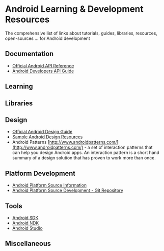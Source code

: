 Android Learning & Development Resources
===================
The comprehensive list of links about tutorials, guides, libraries, resources, open-sources ... for Android development

## Documentation
- [Official Android API Reference](http://developer.android.com/reference/packages.html)
- [Android Developers API Guide](http://developer.android.com/guide/index.html)

## Learning

## Libraries

## Design
- [Official Android Design Guide](http://developer.android.com/design/index.html)
- [Sample Android Design Resources](http://developer.android.com/design/downloads/index.html)
- Android Patterns [http://www.androidpatterns.com/](http://www.androidpatterns.com/) - a set of interaction patterns that can help you design Android apps. An interaction pattern is a short hand summary of a design solution that has proven to work more than once.

## Platform Development
- [Android Platform Source Information](http://source.android.com/)
- [Android Platform Source Development - Git Repository](https://android.googlesource.com/)

## Tools
- [Android SDK](http://developer.android.com/sdk/index.html)
- [Android NDK](https://developer.android.com/tools/sdk/ndk/index.html)
- [Android Studio](http://tools.android.com/download/studio)

## Miscellaneous
